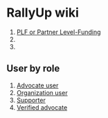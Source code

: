# RallyUp wiki

1. [PLF or Partner Level-Funding](./PLF%20or%20Partner%20Level-Funding.html)
2. []()
3.

## User by role

1. [Advocate user](./1%20User%20role/Advocate%20user%20campaign.html)
2. [Organization user](./1%20User%20role/Organization%20user.html)
3. [Supporter](./1%20User%20role/Supporter.html)
4. [Verified advocate](./1%20User%20role/Verified%20advocate.md)
